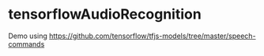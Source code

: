 # tensorflowAudioRecognition
Demo using https://github.com/tensorflow/tfjs-models/tree/master/speech-commands
